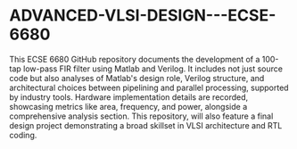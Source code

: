 # ADVANCED-VLSI-DESIGN---ECSE-6680
This ECSE 6680 GitHub repository documents the development of a 100-tap low-pass FIR filter using Matlab and Verilog. It includes not just source code but also analyses of Matlab's design role, Verilog structure, and architectural choices between pipelining and parallel processing, supported by industry tools. Hardware implementation details are recorded, showcasing metrics like area, frequency, and power, alongside a comprehensive analysis section. This repository,  will also feature a final design project demonstrating a broad skillset in VLSI architecture and RTL coding.
